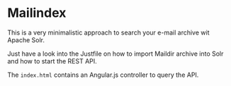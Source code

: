 # Mailindex

This is a very minimalistic approach to search your e-mail archive wit Apache Solr.

Just have a look into the Justfile on how to import Maildir archive into Solr and how to start the REST API.

The `index.html` contains an Angular.js controller to query the API.

